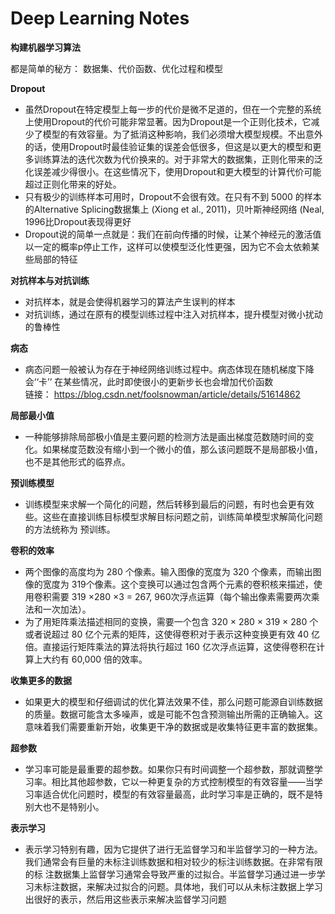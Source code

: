 # Deep Learning Notes

**构建机器学习算法**

都是简单的秘方： 数据集、代价函数、优化过程和模型


**Dropout**
- 虽然Dropout在特定模型上每一步的代价是微不足道的，但在一个完整的系统上使用Dropout的代价可能非常显著。因为Dropout是一个正则化技术，它减少了模型的有效容量。为了抵消这种影响，我们必须增大模型规模。不出意外的话，使用Dropout时最佳验证集的误差会低很多，但这是以更大的模型和更多训练算法的迭代次数为代价换来的。对于非常大的数据集，正则化带来的泛化误差减少得很小。在这些情况下，使用Dropout和更大模型的计算代价可能超过正则化带来的好处。
- 只有极少的训练样本可用时，Dropout不会很有效。在只有不到 5000 的样本的Alternative Splicing数据集上 (Xiong et al., 2011)，贝叶斯神经网络 (Neal, 1996比Dropout表现得更好
- Dropout说的简单一点就是：我们在前向传播的时候，让某个神经元的激活值以一定的概率p停止工作，这样可以使模型泛化性更强，因为它不会太依赖某些局部的特征

**对抗样本与对抗训练**
- 对抗样本，就是会使得机器学习的算法产生误判的样本
- 对抗训练，通过在原有的模型训练过程中注入对抗样本，提升模型对微小扰动的鲁棒性

**病态**
- 病态问题一般被认为存在于神经网络训练过程中。病态体现在随机梯度下降会‘‘卡’’ 在某些情况，此时即使很小的更新步长也会增加代价函数  
链接： https://blog.csdn.net/foolsnowman/article/details/51614862

**局部最小值**
- 一种能够排除局部极小值是主要问题的检测方法是画出梯度范数随时间的变化。如果梯度范数没有缩小到一个微小的值，那么该问题既不是局部极小值，也不是其他形式的临界点。

**预训练模型**
- 训练模型来求解一个简化的问题，然后转移到最后的问题，有时也会更有效些。这些在直接训练目标模型求解目标问题之前，训练简单模型求解简化问题的方法统称为 预训练。

**卷积的效率**
- 两个图像的高度均为 280 个像素。输入图像的宽度为 320 个像素，而输出图像的宽度为 319个像素。这个变换可以通过包含两个元素的卷积核来描述，使用卷积需要 319 ×280 ×3 = 267, 960次浮点运算（每个输出像素需要两次乘法和一次加法）。
- 为了用矩阵乘法描述相同的变换，需要一个包含 320 × 280 × 319 × 280 个或者说超过 80 亿个元素的矩阵，这使得卷积对于表示这种变换更有效 40 亿倍。直接运行矩阵乘法的算法将执行超过 160 亿次浮点运算，这使得卷积在计算上大约有 60,000 倍的效率。

**收集更多的数据**
- 如果更大的模型和仔细调试的优化算法效果不佳，那么问题可能源自训练数据的质量。数据可能含太多噪声，或是可能不包含预测输出所需的正确输入。这意味着我们需要重新开始，收集更干净的数据或是收集特征更丰富的数据集。

**超参数**
- 学习率可能是最重要的超参数。如果你只有时间调整一个超参数，那就调整学习率。相比其他超参数，它以一种更复杂的方式控制模型的有效容量——当学习率适合优化问题时，模型的有效容量最高，此时学习率是正确的，既不是特别大也不是特别小。  

**表示学习**
- 表示学习特别有趣，因为它提供了进行无监督学习和半监督学习的一种方法。我们通常会有巨量的未标注训练数据和相对较少的标注训练数据。在非常有限的标 注数据集上监督学习通常会导致严重的过拟合。半监督学习通过进一步学习未标注数据，来解决过拟合的问题。具体地，我们可以从未标注数据上学习出很好的表示，然后用这些表示来解决监督学习问题
